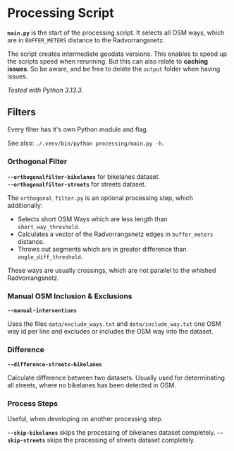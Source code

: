 # Processing Script

**`main.py`** is the start of the processing script. It selects all OSM ways, which are in `BUFFER_METERS` distance to the Radvorrangsnetz.

The script creates intermediate geodata versions. This enables to speed up the scripts speed when rerunning. But this can also relate to **caching issues**. So be aware, and be free to delete the `output` folder when having issues.

*Tested with Python 3.13.3.*

## Filters

Every filter has it's own Python module and flag.

See also: `./.venv/bin/python processing/main.py -h`.

### Orthogonal Filter

**`--orthogonalfilter-bikelanes`** for bikelanes dataset.<br/>
**`--orthogonalfilter-streets`** for streets dataset.

The `orthogonal_filter.py` is an optional processing step, which additionally:
* Selects short OSM Ways which are less length than `short_way_threshold`.
* Calculates a vector of the Radvorrangsnetz edges in `buffer_meters` distance.
* Throws out segments which are in greater difference than `angle_diff_threshold`.

These ways are usually crossings, which are not parallel to the whished Radvorrangsnetz.

### Manual OSM Inclusion & Exclusions

**`--manual-interventions`**

Uses the files `data/exclude_ways.txt` and `data/include_way.txt` one OSM way id per line and excludes or includes the OSM way into the dataset.

### Difference

**`--difference-streets-bikelanes`**

Calculate difference between two datasets. Usually used for determinating all streets, where no bikelanes has been detected in OSM.

### Process Steps

Useful, when developing on another processing step.

**`--skip-bikelanes`** skips the processing of bikelanes dataset completely.
**`--skip-streets`** skips the processing of streets dataset completely. 